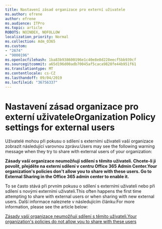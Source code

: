 ```yaml
---
title: Nastavení zásad organizace pro externí uživatele
ms.author: efrene
author: efrene
ms.audience: ITPro
ms.topic: article
ROBOTS: NOINDEX, NOFOLLOW
localization_priority: Normal
ms.collection: Adm_O365
ms.custom:
- "2674"
- "9000196"
ms.openlocfilehash: 1ba83b938600196e1c40e8e8d228eecf5bb939cf
ms.sourcegitcommit: a65d196d00adb70045af5caca9828fe44b951f61
ms.translationtype: MT
ms.contentlocale: cs-CZ
ms.lasthandoff: 09/04/2019
ms.locfileid: "36756337"
---
```

# <a name="organization-policy-settings-for-external-users"></a><span data-ttu-id="4a4c1-102">Nastavení zásad organizace pro externí uživatele</span><span class="sxs-lookup"><span data-stu-id="4a4c1-102">Organization Policy settings for external users</span></span>

<span data-ttu-id="4a4c1-103">Uživatelé mohou při pokusu o sdílení s externími uživateli vaší organizace zobrazit následující varovnou zprávu:</span><span class="sxs-lookup"><span data-stu-id="4a4c1-103">Users may see the following warning message when they try to share with external users of your organization:</span></span> 

   <span data-ttu-id="4a4c1-104">**Zásady vaší organizace neumožňují sdílení s těmito uživateli. Chcete-li ji povolit, přejděte na externí sdílení v centru Office 365 Admin Center.**</span><span class="sxs-lookup"><span data-stu-id="4a4c1-104">**Your organization's policies don't allow you to share with these users. Go to External Sharing in the Office 365 admin center to enable it.**</span></span> 

<span data-ttu-id="4a4c1-105">To se často stává při prvním pokusu o sdílení s externími uživateli nebo při sdílení s novými externími uživateli.</span><span class="sxs-lookup"><span data-stu-id="4a4c1-105">This often happens the first time attempting to share with external users or when sharing with new external users.</span></span> <span data-ttu-id="4a4c1-106">Další informace naleznete v následujícím článku:</span><span class="sxs-lookup"><span data-stu-id="4a4c1-106">For more information, please see the article below:</span></span>

[<span data-ttu-id="4a4c1-107">Zásady vaší organizace neumožňují sdílení s těmito uživateli.</span><span class="sxs-lookup"><span data-stu-id="4a4c1-107">Your organization's policies do not allow you to share with these users</span></span>](https://docs.microsoft.com/sharepoint/support/administration/organization-policies-do-not-allow-you-to-share-with-users-error)






